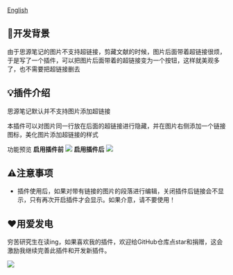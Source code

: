 [English](README.md)

## 🚀开发背景

由于思源笔记的图片不支持超链接，剪藏文献的时候，图片后面带着超链接很烦，于是写了一个插件，可以把图片后面带着的超链接变为一个按钮，这样就美观多了，也不需要把超链接删去

## 💡插件介绍

思源笔记默认并不支持图片添加超链接

本插件可以对图片同一行放在后面的超链接进行隐藏，并在图片右侧添加一个链接图标，美化图片添加超链接的样式

功能预览
**启用插件前**
![](https://fastly.jsdelivr.net/gh/Achuan-2/PicBed/assets/PixPin_2024-10-12_18-56-53-2024-10-12.png)
**启用插件后**
![](https://fastly.jsdelivr.net/gh/Achuan-2/PicBed/assets/PixPin_2024-10-12_19-32-16-2024-10-12.png)



## ⚠️注意事项

- 插件使用后，如果对带有链接的图片的段落进行编辑，关闭插件后链接会不显示，只有再次开启插件才会显示。如果介意，请不要使用！

## ❤️用爱发电

穷苦研究生在读ing，如果喜欢我的插件，欢迎给GitHub仓库点star和捐赠，这会激励我继续完善此插件和开发新插件。

![](https://cdn.nlark.com/yuque/0/2024/jpeg/1408046/1714754573393-9c7f70b0-05ec-489e-b5a2-1a37fb681f6f.jpeg?x-oss-process=image%2Fformat%2Cwebp%2Fresize%2Cw_592%2Climit_0%2Finterlace%2C1)
